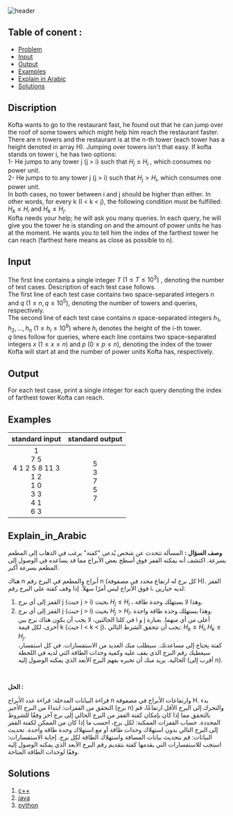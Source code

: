    ![header](https://capsule-render.vercel.app/api?type=waving&color=FF7F27&height=300&section=header&text=G.%20Towers&descAlignY=51&descAlign=62)

## Table of conent :
   * [Problem](#Discription)
   * [Input](#Discription)
   * [Output](#Discription)
   * [Examples](#Discription)
   * [Explain in Arabic](#Explain_in_Arabic)
   * [Solutions](#Solutions)


## Discription
Kofta wants to go to the restaurant fast, he found out that he can jump over the roof of some towers which might help him reach the restaurant faster.
There are n towers and the restaurant is at the n-th tower (each tower has a height denoted in array H). Jumping over towers isn't that easy. If kofta stands on tower i, he has two options:<br>
1- He jumps to any tower j (j > i) such that $H_j ≤ H_i$ , which consumes no power unit.<br>
2- He jumps to to any tower j (j > i) such that $H_j>H_i$, which consumes one power unit.<br>
In both cases, no tower between i and j should be higher than either. In other words, for every k (I < k < j), the following condition must be fulfilled: $H_k ≤ H_i$ and $H_k ≤ H_j$.<br>
Kofta needs your help; he will ask you many queries. In each query, he will give you the tower he is standing on and the amount of power units he has at the moment. He wants you to tell him the index of the farthest tower he can reach (farthest here means as close as possible to n).



## Input
The first line contains a single integer $T$ $(1≤T≤10^3)$ , denoting the number of test cases. Description of each test case follows.<br>
The first line of each test case contains two space-separated integers $n$ and $q$  $(1≤n,q≤10^5)$, denoting the number of towers and queries, respectively.<br>
The second line of each test case contains $n$ space-separated integers $h_1,h_2,…,h_n$  $(1≤h_i≤10^9)$  where $h_i$ denotes the height of the i-th tower.<br>
$q$ lines follow for queries, where each line contains two space-separated integers  $x$ $(1 ≤x ≤n)$ and  $p$ $(0 ≤p ≤n)$, denoting the index of the tower Kofta will start at and the number of power units Kofta has, respectively.


## Output
For each test case, print a single integer for each query denoting the index of farthest tower Kofta can reach.


## Examples
|standard input|standard output|
|:---:|:---:|
| 1 <br> 7   5 <br>4   1   2   5   8   11   3<br>1   2<br>1   0<br>3   3<br>4   1<br>6   3 |5<br>3<br>7<br>5<br>7 |


## Explain_in_Arabic
**وصف السؤال :**
المسألة تتحدث عن شخص يُدعى "كفتة" يرغب في الذهاب إلى المطعم بسرعة. اكتشف أنه يمكنه القفز فوق أسطح بعض الأبراج مما قد يساعده في الوصول إلى المطعم بسرعة أكبر.<br>

هناك n أبراج والمطعم في البرج رقم n (كل برج له ارتفاع محدد في مصفوفة H). القفز فوق الأبراج ليس أمرًا سهلاً. إذا وقف كفتة على البرج رقم i، لديه خيارين: <br>

1. القفز إلى أي برج j (حيث j > i) بحيث $H_j ≤ H_i$ ، وهذا لا يستهلك وحدة طاقة.<br>
2. القفز إلى أي برج j (حيث j > i) بحيث $H_j > H_i$، وهذا يستهلك وحدة طاقة واحدة.<br>
في كلتا الحالتين، لا يجب أن يكون هناك برج بين i و j أعلى من أي منهما. بعبارة أخرى، لكل قيمة k (حيث I < k < j)، يجب أن تتحقق الشرط التالي: $H_k ≤ H_i , H_k ≤ H_j$. <br>
كفتة يحتاج إلى مساعدتك. سيطلب منك العديد من الاستفسارات. في كل استفسار، سيعطيك رقم البرج الذي يقف عليه وكمية وحدات الطاقة التي لديه في اللحظة الحالية. يريد منك أن تخبره بفهم البرج الأبعد الذي يمكنه الوصول إليه (أقرب إلى n).

<br>

**الحل :** 

قراءة البيانات المدخلة: قراءة عدد الأبراج n وارتفاعات الأبراج في مصفوفة H.
بدء التحقق من القفزات: ابتداءً من البرج الأخير (برج n) والتحرك إلى البرج الأقل ارتفاعًا، قم بالتحقق مما إذا كان بإمكان كفتة القفز من البرج الحالي إلى برج آخر وفقًا للشروط المحددة.
حساب القفزات الممكنة: لكل برج، احسب ما إذا كان من الممكن لكفتة القفز إلى البرج التالي بدون استهلاك وحدات طاقة أو مع استهلاك وحدة طاقة واحدة.
تحديث البيانات: قم بتحديث بيانات المسافة واستهلاك الطاقة لكل برج.
إجابة الاستفسارات: استجب للاستفسارات التي يقدمها كفتة بتقديم رقم البرج الأبعد الذي يمكنه الوصول إليه وفقًا لوحدات الطاقة المتاحة.

## Solutions
  <ol type="1">
      	<li><a href="https://github.com/FatimaALzahrani/BUCPC/blob/main/BUCPC/G/G.cpp">c++</a></li>
        <li><a href="https://github.com/FatimaALzahrani/BUCPC/blob/main/BUCPC/G/G.java">java</a></li>
        <li><a href="https://github.com/FatimaALzahrani/BUCPC/blob/main/BUCPC/G/G.py">python</a></li>
      </ol>
